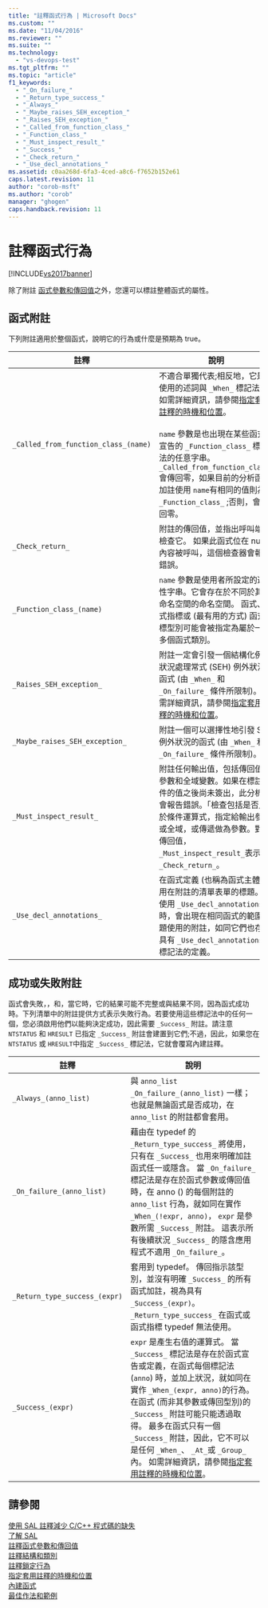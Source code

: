 ```yaml
---
title: "註釋函式行為 | Microsoft Docs"
ms.custom: ""
ms.date: "11/04/2016"
ms.reviewer: ""
ms.suite: ""
ms.technology: 
  - "vs-devops-test"
ms.tgt_pltfrm: ""
ms.topic: "article"
f1_keywords: 
  - "_On_failure_"
  - "_Return_type_success_"
  - "_Always_"
  - "_Maybe_raises_SEH_exception_"
  - "_Raises_SEH_exception_"
  - "_Called_from_function_class_"
  - "_Function_class_"
  - "_Must_inspect_result_"
  - "_Success_"
  - "_Check_return_"
  - "_Use_decl_annotations_"
ms.assetid: c0aa268d-6fa3-4ced-a8c6-f7652b152e61
caps.latest.revision: 11
author: "corob-msft"
ms.author: "corob"
manager: "ghogen"
caps.handback.revision: 11
---
```

# 註釋函式行為
[!INCLUDE[vs2017banner](../code-quality/includes/vs2017banner.md)]

除了附註 [函式參數和傳回值](../code-quality/annotating-function-parameters-and-return-values.md)之外，您還可以標註整體函式的屬性。  
  
## 函式附註  
 下列附註適用於整個函式，說明它的行為或什麼是預期為 true。  
  
|註釋|說明|  
|--------|--------|  
|`_Called_from_function_class_(name)`|不適合單獨代表;相反地，它是所使用的述詞與 `_When_` 標記法。  如需詳細資訊，請參閱[指定套用註釋的時機和位置](../code-quality/specifying-when-and-where-an-annotation-applies.md)。<br /><br /> `name` 參數是也出現在某些函式的宣告的 `_Function_class_` 標記法的任意字串。  `_Called_from_function_class_` 會傳回零，如果目前的分析函式加註使用 `name`有相同的值則為 `_Function_class_` ;否則，會傳回零。|  
|`_Check_return_`|附註的傳回值，並指出呼叫端應檢查它。  如果此函式位在 null 內容被呼叫，這個檢查器會報告錯誤。|  
|`_Function_class_(name)`|`name` 參數是使用者所設定的選擇性字串。它會存在於不同於其他命名空間的命名空間。  函式、函式指標或 \(最有用的方式\) 函式指標型別可能會被指定為屬於一或多個函式類別。|  
|`_Raises_SEH_exception_`|附註一定會引發一個結構化例外狀況處理常式 \(SEH\) 例外狀況的函式 \(由 `_When_` 和 `_On_failure_` 條件所限制\)。  如需詳細資訊，請參閱[指定套用註釋的時機和位置](../code-quality/specifying-when-and-where-an-annotation-applies.md)。|  
|`_Maybe_raises_SEH_exception_`|附註一個可以選擇性地引發 SEH 例外狀況的函式 \(由 `_When_` 和 `_On_failure_` 條件所限制\)。|  
|`_Must_inspect_result_`|附註任何輸出值，包括傳回值、參數和全域變數。如果在標註物件的值之後尚未簽出，此分析器會報告錯誤。「檢查包括是否用於條件運算式，指定給輸出參數或全域，或傳遞做為參數。對於傳回值， `_Must_inspect_result_`表示 `_Check_return_`。|  
|`_Use_decl_annotations_`|在函式定義 \(也稱為函式主體\) 使用在附註的清單表單的標題。 當使用 `_Use_decl_annotations_` 時，會出現在相同函式的範圍標題使用的附註，如同它們也存在具有 `_Use_decl_annotations_` 標記法的定義。|  
  
## 成功或失敗附註  
 函式會失敗，，和，當它時，它的結果可能不完整或與結果不同，因為函式成功時。下列清單中的附註提供方式表示失敗行為。若要使用這些標記法中的任何一個，您必須啟用他們以能夠決定成功，因此需要 `_Success_` 附註。請注意 `NTSTATUS` 和 `HRESULT` 已指定 `_Success_` 附註會建置到它們;不過，因此，如果您在 `NTSTATUS` 或 `HRESULT`中指定 `_Success_` 標記法，它就會覆寫內建註釋。  
  
|註釋|說明|  
|--------|--------|  
|`_Always_(anno_list)`|與 `anno_list _On_failure_(anno_list)` 一樣；也就是無論函式是否成功，在 `anno_list` 的附註都會套用。|  
|`_On_failure_(anno_list)`|藉由在 typedef 的 `_Return_type_success_` 將使用，只有在 `_Success_` 也用來明確加註函式任一或隱含。  當 `_On_failure_` 標記法是存在於函式參數或傳回值時，在 anno \(\) 的每個附註的 `anno_list` 行為，就如同在實作 `_When_(!expr, anno)`， `expr` 是參數所需 `_Success_` 附註。  這表示所有後續狀況 `_Success_` 的隱含應用程式不適用 `_On_failure_`。|  
|`_Return_type_success_(expr)`|套用到 typedef。  傳回指示該型別，並沒有明確 `_Success_` 的所有函式加註，視為具有 `_Success_(expr)`。  `_Return_type_success_` 在函式或函式指標 typedef 無法使用。|  
|`_Success_(expr)`|`expr` 是產生右值的運算式。  當 `_Success_` 標記法是存在於函式宣告或定義，在函式每個標記法 \(`anno`\) 時，並加上狀況，就如同在實作 `_When_(expr, anno)`的行為。  在函式 \(而非其參數或傳回型別\)的`_Success_` 附註可能只能透過取得。  最多在函式只有一個 `_Success_` 附註，因此，它不可以是任何 `_When_`、 `_At_`或 `_Group_`內。  如需詳細資訊，請參閱[指定套用註釋的時機和位置](../code-quality/specifying-when-and-where-an-annotation-applies.md)。|  
  
## 請參閱  
 [使用 SAL 註釋減少 C\/C\+\+ 程式碼的缺失](../code-quality/using-sal-annotations-to-reduce-c-cpp-code-defects.md)   
 [了解 SAL](../code-quality/understanding-sal.md)   
 [註釋函式參數和傳回值](../code-quality/annotating-function-parameters-and-return-values.md)   
 [註釋結構和類別](../code-quality/annotating-structs-and-classes.md)   
 [註釋鎖定行為](../code-quality/annotating-locking-behavior.md)   
 [指定套用註釋的時機和位置](../code-quality/specifying-when-and-where-an-annotation-applies.md)   
 [內建函式](../code-quality/intrinsic-functions.md)   
 [最佳作法和範例](../code-quality/best-practices-and-examples-sal.md)